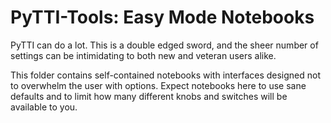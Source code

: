 # PyTTI-Tools: Easy Mode Notebooks

PyTTI can do a lot. This is a double edged sword, and the sheer number of settings
can be intimidating to both new and veteran users alike. 

This folder contains self-contained notebooks with interfaces designed not to overwhelm the user with
options. Expect notebooks here to use sane defaults and to limit how many different 
knobs and switches will be available to you.
